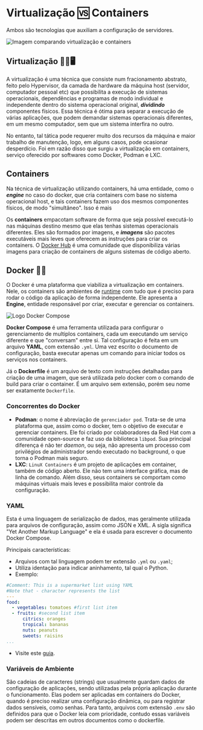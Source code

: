 # Virtualização 🆚 Containers
Ambos são tecnologias que auxiliam a configuração de servidores.

![Imagem comparando virtualização e containers](https://miro.medium.com/v2/resize:fit:1400/1*LxvdF6TuBXec4AWhApdLBg.png)

## Virtualização 👩‍💻🖥

A virtualização é uma técnica que consiste num fracionamento abstrato, feito pelo Hypervisor, da camada de hardware da máquina host (servidor, computador pessoal etc) que possibilita a execução de sistemas operacionais, dependências e programas de modo individual e independente dentro do sistema operacional original, **_dividindo_** componentes físicos. Essa técnica é ótima para separar a execução de várias aplicações, que podem demandar sistemas operacionais diferentes, em um mesmo computador, sem que um sistema interfira no outro.

No entanto, tal tática pode requerer muito dos recursos da máquina e maior trabalho de manutenção, logo, em alguns casos, pode ocasionar desperdício. Foi em razão disso que surgiu a virtualização em containers, serviço oferecido por softwares como Docker, Podman e LXC.

## Containers

Na técnica de virtualização utilizando containers, há uma entidade, como o **_engine_** no caso do docker, que cria containers com base no sistema operacional host, e tais containers fazem uso dos mesmos componentes físicos, de modo "simultâneo". Isso é mais

Os **containers** empacotam software de forma que seja  possível executá-lo nas máquinas destino mesmo que elas tenhas sistemas operacionais diferentes. Eles são formados por imagens, e **_imagens_** são pacotes executáveis mais leves que oferecem as instruções para criar os containers. O [Docker Hub](https://hub.docker.com) é uma comunidade que disponibiliza várias imagens para criação de containers de alguns sistemas de código aberto.

## Docker 🐳🐋

O Docker é uma plataforma que viabiliza a virtualização em containers. Nele, os containers são ambientes de [runtime](../programming_languages/runtimes.md) com tudo que é preciso para rodar o código da aplicação de forma independente. Ele apresenta a **Engine**, entidade responsável por criar, executar e gerenciar os containers.

![Logo Docker Compose](https://miro.medium.com/v2/resize:fit:1400/0*yKUZfT6P10SAIWNy.jpg)

**Docker Compose** é uma ferramenta utilizada para configurar o gerenciamento de multiplos containers, cada um executando um serviço diferente e que "conversam" entre si. Tal configuração é feita em um arquivo **YAML**, com extensão `.yml`. Uma vez escrito o documento de configuração, basta executar apenas um comando para iniciar todos os serviços nos containers.

Já o **Dockerfile** é um arquivo de texto com instruções detalhadas para criação de uma imagem, que será utilizada pelo docker com o comando de build para criar o container. É um arquivo sem extensão, porém seu nome ser exatamente `Dockerfile`.

### Concorrentes do Docker
- **Podman**: o nome é abreviação de `gerenciador pod`. Trata-se de uma plataforma que, assim como o docker, tem o objetivo de executar e gerenciar containers. Ele foi criado por colaboradores da Red Hat com a comunidade open-source e faz uso da biblioteca `libpod`. Sua principal diferença é não ter _daemon_, ou seja, não apresenta um processo com privilégios de administrador sendo executado no background, o que torna o Podman mais seguro.
- **LXC**: `LinuX Containers` é um projeto de aplicações em container, também de código aberto. Ele não tem uma interface gráfica, mas de linha de comando. Além disso, seus containers se comportam como máquinas virtuais mais leves e possibilita maior controle da configuração.

### YAML
Esta é uma linguagem de serialização de dados, mas geralmente utilizada para arquivos de configuração, assim como JSON e XML. A sigla significa "Yet Another Markup Language" e ela é usada para escrever o documento Docker Compose. 

Principais características:
- Arquivos com tal linguagem podem ter extensão `.yml` ou `.yaml`;
- Utiliza identação para indicar aninhamento, tal qual o Python.
- Exemplo:
```yaml
#Comment: This is a supermarket list using YAML
#Note that - character represents the list
---
food: 
  - vegetables: tomatoes #first list item
  - fruits: #second list item
      citrics: oranges 
      tropical: bananas
      nuts: peanuts
      sweets: raisins
...
```
- Visite este [guia](https://www.redhat.com/en/blog/yaml-beginners).

### Variáveis de Ambiente
São cadeias de caracteres (strings) que usualmente guardam dados de configuração de aplicações, sendo utilizadas pela própria aplicação durante o funcionamento. Elas podem ser aplicadas em containers do Docker, quando é preciso realizar uma configuração dinâmica, ou para registrar dados sensíveis, como senhas. Para tanto, arquivos com extensão `.env` são definidos para que o Docker leia com prioridade, contudo essas variáveis podem ser descritas em outros documentos como o dockerfile.